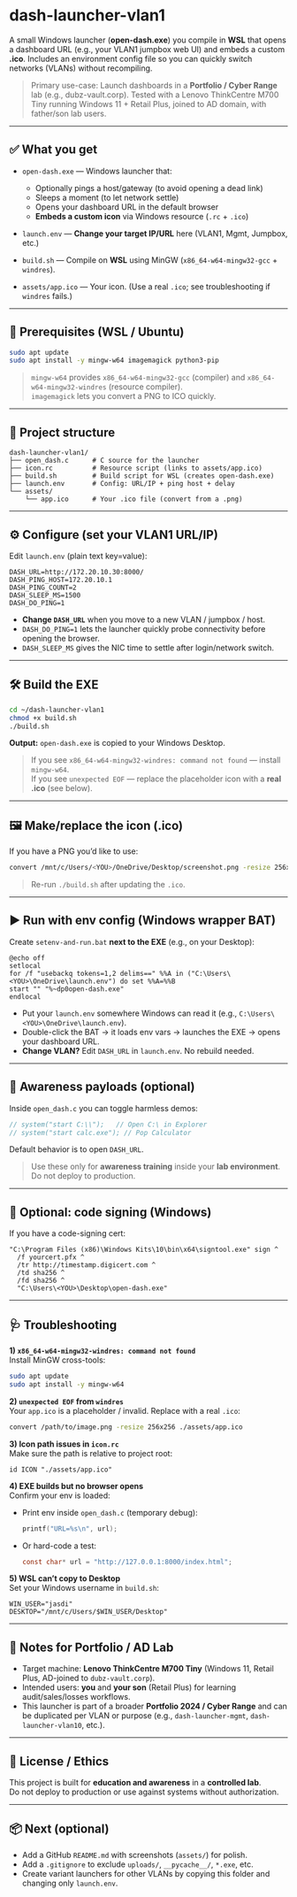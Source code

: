 # dash-launcher-vlan1

A small Windows launcher (**open-dash.exe**) you compile in **WSL** that opens a dashboard URL (e.g., your VLAN1 jumpbox web UI) and embeds a custom **.ico**. Includes an environment config file so you can quickly switch networks (VLANs) without recompiling.

> Primary use-case: Launch dashboards in a **Portfolio / Cyber Range** lab (e.g., dubz-vault.corp). Tested with a Lenovo ThinkCentre M700 Tiny running Windows 11 + Retail Plus, joined to AD domain, with father/son lab users.

---

## ✅ What you get

- `open-dash.exe` — Windows launcher that:
  - Optionally pings a host/gateway (to avoid opening a dead link)
  - Sleeps a moment (to let network settle)
  - Opens your dashboard URL in the default browser
  - **Embeds a custom icon** via Windows resource (`.rc` + `.ico`)

- `launch.env` — **Change your target IP/URL** here (VLAN1, Mgmt, Jumpbox, etc.)

- `build.sh` — Compile on **WSL** using MinGW (`x86_64-w64-mingw32-gcc` + `windres`).

- `assets/app.ico` — Your icon. (Use a real `.ico`; see troubleshooting if `windres` fails.)

---

## 🧰 Prerequisites (WSL / Ubuntu)

```bash
sudo apt update
sudo apt install -y mingw-w64 imagemagick python3-pip
```

> `mingw-w64` provides `x86_64-w64-mingw32-gcc` (compiler) and `x86_64-w64-mingw32-windres` (resource compiler).  
> `imagemagick` lets you convert a PNG to ICO quickly.

---

## 📁 Project structure

```
dash-launcher-vlan1/
├── open_dash.c      # C source for the launcher
├── icon.rc          # Resource script (links to assets/app.ico)
├── build.sh         # Build script for WSL (creates open-dash.exe)
├── launch.env       # Config: URL/IP + ping host + delay
└── assets/
    └── app.ico      # Your .ico file (convert from a .png)
```

---

## ⚙️ Configure (set your VLAN1 URL/IP)

Edit `launch.env` (plain text key=value):

```
DASH_URL=http://172.20.10.30:8000/
DASH_PING_HOST=172.20.10.1
DASH_PING_COUNT=2
DASH_SLEEP_MS=1500
DASH_DO_PING=1
```

- **Change `DASH_URL`** when you move to a new VLAN / jumpbox / host.  
- `DASH_DO_PING=1` lets the launcher quickly probe connectivity before opening the browser.  
- `DASH_SLEEP_MS` gives the NIC time to settle after login/network switch.

---

## 🛠 Build the EXE

```bash
cd ~/dash-launcher-vlan1
chmod +x build.sh
./build.sh
```

**Output:** `open-dash.exe` is copied to your Windows Desktop.

> If you see `x86_64-w64-mingw32-windres: command not found` — install `mingw-w64`.  
> If you see `unexpected EOF` — replace the placeholder icon with a **real .ico** (see below).

---

## 🖼 Make/replace the icon (.ico)

If you have a PNG you’d like to use:

```bash
convert /mnt/c/Users/<YOU>/OneDrive/Desktop/screenshot.png -resize 256x256 ./assets/app.ico
```

> Re-run `./build.sh` after updating the `.ico`.

---

## ▶️ Run with env config (Windows wrapper BAT)

Create `setenv-and-run.bat` **next to the EXE** (e.g., on your Desktop):

```
@echo off
setlocal
for /f "usebackq tokens=1,2 delims==" %%A in ("C:\Users\<YOU>\OneDrive\launch.env") do set %%A=%%B
start "" "%~dp0open-dash.exe"
endlocal
```

- Put your `launch.env` somewhere Windows can read it (e.g., `C:\Users\<YOU>\OneDrive\launch.env`).  
- Double-click the BAT → it loads env vars → launches the EXE → opens your dashboard URL.  
- **Change VLAN?** Edit `DASH_URL` in `launch.env`. No rebuild needed.

---

## 🧪 Awareness payloads (optional)

Inside `open_dash.c` you can toggle harmless demos:

```c
// system("start C:\\");   // Open C:\ in Explorer
// system("start calc.exe"); // Pop Calculator
```

Default behavior is to open `DASH_URL`.

> Use these only for **awareness training** inside your **lab environment**. Do not deploy to production.

---

## 🔐 Optional: code signing (Windows)

If you have a code-signing cert:

```
"C:\Program Files (x86)\Windows Kits\10\bin\x64\signtool.exe" sign ^
  /f yourcert.pfx ^
  /tr http://timestamp.digicert.com ^
  /td sha256 ^
  /fd sha256 ^
  "C:\Users\<YOU>\Desktop\open-dash.exe"
```

---

## 🩺 Troubleshooting

**1) `x86_64-w64-mingw32-windres: command not found`**  
Install MinGW cross-tools:
```bash
sudo apt update
sudo apt install -y mingw-w64
```

**2) `unexpected EOF` from `windres`**  
Your `app.ico` is a placeholder / invalid. Replace with a real `.ico`:
```bash
convert /path/to/image.png -resize 256x256 ./assets/app.ico
```

**3) Icon path issues in `icon.rc`**  
Make sure the path is relative to project root:
```
id ICON "./assets/app.ico"
```

**4) EXE builds but no browser opens**  
Confirm your env is loaded:
- Print env inside `open_dash.c` (temporary debug):
  ```c
  printf("URL=%s\n", url);
  ```
- Or hard-code a test:
  ```c
  const char* url = "http://127.0.0.1:8000/index.html";
  ```

**5) WSL can’t copy to Desktop**  
Set your Windows username in `build.sh`:
```
WIN_USER="jasdi"
DESKTOP="/mnt/c/Users/$WIN_USER/Desktop"
```

---

## 📎 Notes for Portfolio / AD Lab

- Target machine: **Lenovo ThinkCentre M700 Tiny** (Windows 11, Retail Plus, AD-joined to `dubz-vault.corp`).  
- Intended users: **you** and **your son** (Retail Plus) for learning audit/sales/losses workflows.  
- This launcher is part of a broader **Portfolio 2024 / Cyber Range** and can be duplicated per VLAN or purpose (e.g., `dash-launcher-mgmt`, `dash-launcher-vlan10`, etc.).

---

## 📜 License / Ethics

This project is built for **education and awareness** in a **controlled lab**.  
Do not deploy to production or use against systems without authorization.

---

## 📦 Next (optional)

- Add a GitHub `README.md` with screenshots (`assets/`) for polish.  
- Add a `.gitignore` to exclude `uploads/`, `__pycache__/`, `*.exe`, etc.  
- Create variant launchers for other VLANs by copying this folder and changing only `launch.env`.
